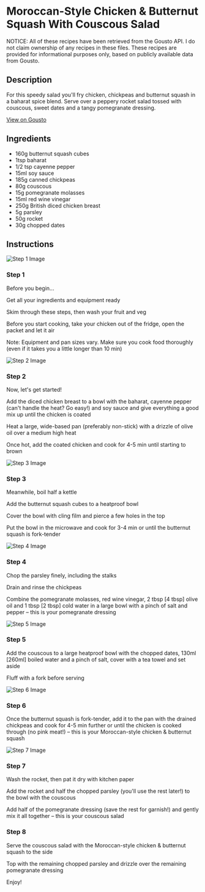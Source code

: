 # Moroccan-Style Chicken & Butternut Squash With Couscous Salad

NOTICE: All of these recipes have been retrieved from the Gousto API. I do not claim ownership of any recipes in these files. These recipes are provided for informational purposes only, based on publicly available data from Gousto.

## Description

For this speedy salad you'll fry chicken, chickpeas and butternut squash in a baharat spice blend. Serve over a peppery rocket salad tossed with couscous, sweet dates and a tangy pomegranate dressing.

[View on Gousto](https://www.gousto.co.uk/recipes/cookbook/moroccan-chicken-squash-salad)

## Ingredients

- 160g butternut squash cubes
- 1tsp baharat
- 1/2 tsp cayenne pepper
- 15ml soy sauce
- 185g canned chickpeas
- 80g couscous
- 15g pomegranate molasses
- 15ml red wine vinegar
- 250g British diced chicken breast
- 5g parsley
- 50g rocket
- 30g chopped dates

## Instructions

![Step 1 Image](https://production-media.gousto.co.uk/cms/recipe-step-image/Step-1-Admin-1623406051497-x200.jpg)

### Step 1

Before you begin...

Get all your ingredients and equipment ready

Skim through these steps, then wash your fruit and veg

Before you start cooking, take your chicken out of the fridge, open the packet and let it air

Note: Equipment and pan sizes vary. Make sure you cook food thoroughly (even if it takes you a little longer than 10 min)

![Step 2 Image](https://production-media.gousto.co.uk/cms/recipe-step-image/step-2-1608561646573-x200.jpg)

### Step 2

Now, let's get started!

Add the diced chicken breast to a bowl with the baharat, cayenne pepper (can't handle the heat? Go easy!) and soy sauce and give everything a good mix up until the chicken is coated

Heat a large, wide-based pan (preferably non-stick) with a drizzle of olive oil over a medium high heat

Once hot, add the coated chicken and cook for 4-5 min until starting to brown

![Step 3 Image](https://production-media.gousto.co.uk/cms/recipe-step-image/step-3-1608561651032-x200.jpg)

### Step 3

Meanwhile, boil half a kettle

Add the butternut squash cubes to a heatproof bowl

Cover the bowl with cling film and pierce a few holes in the top

Put the bowl in the microwave and cook for 3-4 min or until the butternut squash is fork-tender

![Step 4 Image](https://production-media.gousto.co.uk/cms/recipe-step-image/step-4-1608561660599-x200.jpg)

### Step 4

Chop the parsley finely, including the stalks

Drain and rinse the chickpeas

Combine the pomegranate molasses, red wine vinegar, 2 tbsp <span class="text-danger">[4 tbsp] </span>olive oil and 1 tbsp <span class="text-danger">[2 tbsp]</span> cold water in a large bowl with a pinch of salt and pepper – this is your pomegranate dressing

![Step 5 Image](https://production-media.gousto.co.uk/cms/recipe-step-image/step-5-1608561666167-x200.jpg)

### Step 5

Add the couscous to a large heatproof bowl with the chopped dates, 130ml <span class="text-danger">[260ml] </span>boiled water and a pinch of salt, cover with a tea towel and set aside

Fluff with a fork before serving

![Step 6 Image](https://production-media.gousto.co.uk/cms/recipe-step-image/step-6-1608561673085-x200.jpg)

### Step 6

Once the butternut squash is fork-tender, add it to the pan with the drained chickpeas and cook for 4-5 min further or until the chicken is cooked through (no pink meat!) – this is your Moroccan-style chicken & butternut squash

![Step 7 Image](https://production-media.gousto.co.uk/cms/recipe-step-image/step-7-1608561682987-x200.jpg)

### Step 7

Wash the rocket, then pat it dry with kitchen paper

Add the rocket and half the chopped parsley (you'll use the rest later!) to the bowl with the couscous

Add half of the pomegranate dressing (save the rest for garnish!) and gently mix it all together – this is your couscous salad

### Step 8

Serve the couscous salad with the Moroccan-style chicken & butternut squash to the side

Top with the remaining chopped parsley and drizzle over the remaining pomegranate dressing

Enjoy!

